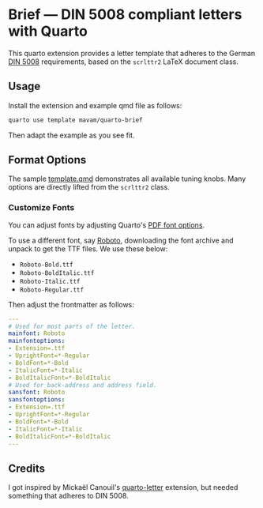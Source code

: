 # Brief — DIN 5008 compliant letters with Quarto

This quarto extension provides a letter template that adheres to the German [DIN
5008](https://de.wikipedia.org/wiki/DIN_5008) requirements, based on the
`scrlttr2` LaTeX document class.

## Usage

Install the extension and example qmd file as follows:

```bash
quarto use template mavam/quarto-brief
```

Then adapt the example as you see fit.

## Format Options

The sample [template.qmd](template.qmd) demonstrates all available tuning knobs.
Many options are directly lifted from the `scrlttr2` class.

### Customize Fonts

You can adjust fonts by adjusting Quarto's [PDF font
options](https://quarto.org/docs/reference/formats/pdf.html#fonts).

To use a different font, say [Roboto](https://fonts.google.com/specimen/Roboto),
downloading the font archive and unpack to get the TTF files. We use these
below:

- `Roboto-Bold.ttf`
- `Roboto-BoldItalic.ttf`
- `Roboto-Italic.ttf`
- `Roboto-Regular.ttf`

Then adjust the frontmatter as follows:

```yaml
---
# Used for most parts of the letter.
mainfont: Roboto
mainfontoptions:
- Extension=.ttf
- UprightFont=*-Regular
- BoldFont=*-Bold
- ItalicFont=*-Italic
- BoldItalicFont=*-BoldItalic
# Used for back-address and address field.
sansfont: Roboto
sansfontoptions:
- Extension=.ttf
- UprightFont=*-Regular
- BoldFont=*-Bold
- ItalicFont=*-Italic
- BoldItalicFont=*-BoldItalic
---
```

## Credits

I got inspired by Mickaël Canouil's
[quarto-letter](https://github.com/mcanouil/quarto-letter) extension, but needed
something that adheres to DIN 5008.

